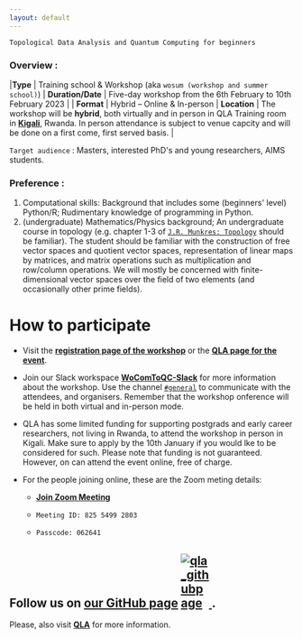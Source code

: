 ```yaml
---
layout: default
---
```



 `Topological Data Analysis and Quantum Computing for beginners`


### Overview : 


|**Type** |    Training school & Workshop (aka `wosum (workshop and summer school)`)
| **Duration/Date** | Five-day workshop from the 6th February to 10th February 2023 |
| **Format** | Hybrid – Online & In-person
| **Location** | The workshop will be **hybrid**, both virtually and in person in QLA Training room in [**Kigali**](https://goo.gl/maps/V3sVz7VZiTpwLrPW9), Rwanda. In person attendance is subject to venue capcity and will be done on a first come, first served basis. |


 
 `Target audience` : Masters, interested PhD's and young researchers, AIMS students. 
 
 
 ### Preference : 
 
   1. Computational skills: Background that includes some (beginners' level) Python/R; Rudimentary knowledge of programming in Python.    
   2. (undergraduate) Mathematics/Physics background; An undergraduate course in topology (e.g. chapter 1-3 of [`J.R. Munkres: Topology`](https://www.amazon.com/Topology-2nd-James-Munkres/dp/0131816292) should be familiar). The student should be familiar with the construction of free vector spaces and quotient vector spaces, representation of linear maps by matrices, and matrix operations such as multiplication and row/column operations. We will mostly be concerned with finite-dimensional vector spaces over the field of two elements (and occasionally other prime fields).







# How to participate

- Visit the [**registration page of the workshop**](https://forms.office.com/pages/responsepage.aspx?id=6IW_BWzwEUe-0OVajAezTLde7uP09t1OvWn4hSgwq89UQ0g3TlE0S1VSWjNPTkxVRzU4VkNEMEk2MC4u) or the [**QLA page for the event**](https://quantumleapafrica.org/event/computational-topology-quantum-computing/).

- Join our Slack workspace [**WoComToQC-Slack**](https://join.slack.com/t/wocomtoqc/shared_invite/zt-1m9fmhp82-rrOnfEMqyc3tA0O0bBPGvg) for more information about the workshop.  Use the channel [`#general`](https://app.slack.com/client/T04H08KM0MP/C04HBADVDDE/thread/C04H1C2JKRP-1672091489.278389) to communicate with the attendees, and organisers. Remember that the workshop onference will be held in both virtual and in-person mode. 

- QLA has some limited funding for supporting postgrads and early career researchers, not living in Rwanda, to attend the workshop in person in Kigali. Make sure to apply by the 10th January if you would lke to be considered for such. Please note that funding is not guaranteed. However, on can attend the event online, free of charge.

- For the people joining online, these are the Zoom meting details:
  - [**Join Zoom Meeting**](https://us06web.zoom.us/j/82554992803?pwd=VjdyR3ZJRERZbS9ROTVBUkVieU9rZz09)
    
   
  - `Meeting ID: 825 5499 2803`

  - `Passcode: 062641`



## Follow us on [**our GitHub page**](https://github.com/gabayae) <a href="https://github.com/QLA-ML-DS" ><img src="assets/images/logo-github.PNG" style="float:center; max-width: 50px; display: inline" alt="qla_githubpage"/> </a>.



Please, also visit [**QLA**](https://quantumleapafrica.org/) for more information.





